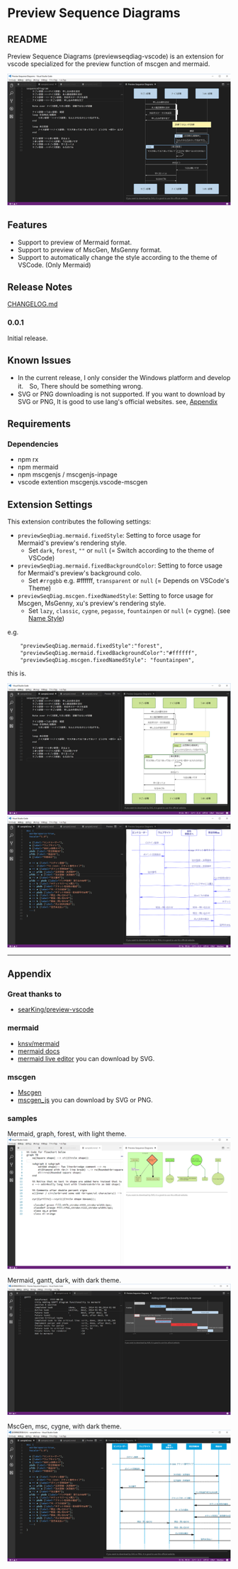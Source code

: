 # Preview Sequence Diagrams 

## README

Preview Sequence Diagrams (previewseqdiag-vscode) is an extension for vscode specialized for the preview function of mscgen and mermaid.

![eye-catch](assets/eye-catch.png)

## Features

* Support to preview of Mermaid format.
* Support to preview of MscGen, MsGenny format.
* Support to automatically change the style according to the theme of VSCode. (Only Mermaid)

## Release Notes

[CHANGELOG.md](CHANGELOG.md)

### 0.0.1

Initial release.

## Known Issues

* In the current release, I only consider the Windows platform and develop it.　So, There should be something wrong.
* SVG or PNG downloading is not supported. If you want to download by SVG or PNG, It is good to use lang's official websites. see, [Appendix](#Appendix)


## Requirements

### Dependencies

* npm rx
* npm mermaid
* npm mscgenjs / mscgenjs-inpage
* vscode extention mscgenjs.vscode-mscgen

## Extension Settings

This extension contributes the following settings:

* `previewSeqDiag.mermaid.fixedStyle`: Setting to force usage for Mermaid's preview's rendering style. 
  * Set `dark`, `forest`, `""` or `null` (= Switch according to the theme of VSCode)
* `previewSeqDiag.mermaid.fixedBackgroundColor`: Setting to force usage for Mermaid's preview's  background colo. 
  * Set `#rrggbb` e.g. #ffffff, `transparent` or `null` (= Depends on VSCode's Theme)
* `previewSeqDiag.mscgen.fixedNamedStyle`: Setting to force usage for Mscgen, MsGenny, xu's preview's rendering style.
  * Set `lazy`, `classic`, `cygne`, `pegasse`, `fountainpen` or `null` (= cygne). (see [Name Style](https://mscgen.js.org/embed.html#named-styles))

e.g. 
```
    "previewSeqDiag.mermaid.fixedStyle":"forest",
    "previewSeqDiag.mermaid.fixedBackgroundColor":"#ffffff",
    "previewSeqDiag.mscgen.fixedNamedStyle": "fountainpen",
```

this is.

![mermaid-forest-white](assets/mermaid-forest-white.png)  
![mscgen-fountainpen.png](assets/mscgen-fountainpen.png)



----

## Appendix

### Great thanks to

* [searKing/preview-vscode](https://github.com/searKing/preview-vscode)

### mermaid
* [knsv/mermaid](https://github.com/knsv/mermaid)
* [mermaid docs](https://knsv.github.io/mermaid/)
* [mermaid live editor](https://knsv.github.io/mermaid/live_editor/) you can download by SVG.

### mscgen
* [Mscgen](http://www.mcternan.me.uk/mscgen/)
* [mscgen_js](https://mscgen.js.org/) you can download by SVG or PNG.

### samples

Mermaid, graph, forest, with light theme.
![graph](assets/mermaid-forest-default-graph.png)

Mermaid, gantt, dark, with dark theme.
![graph](assets/mermaid-dark-default-gantt.png)

MscGen, msc, cygne, with dark theme.
![graph](assets/mscgen-cygne.png)
